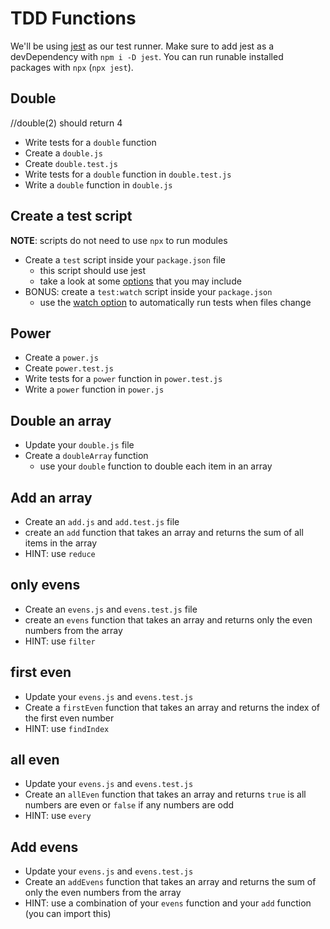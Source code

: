 # TDD Functions

We'll be using [jest](https://jestjs.io/) as our test runner.
Make sure to add jest as a devDependency with `npm i -D jest`.
You can run runable installed packages with `npx` (`npx jest`).

## Double

//double(2) should return 4
* Write tests for a `double` function
* Create a `double.js`
* Create `double.test.js`
* Write tests for a `double` function in `double.test.js`
* Write a `double` function in `double.js`

## Create a test script

**NOTE**: scripts do not need to use `npx` to run modules

* Create a `test` script inside your `package.json` file
  * this script should use jest
  * take a look at some [options](https://jestjs.io/docs/en/cli#options)
    that you may include
* BONUS: create a `test:watch` script inside your `package.json`
  * use the [watch option](https://jestjs.io/docs/en/cli#watch)
    to automatically run tests when files change

## Power

* Create a `power.js`
* Create `power.test.js`
* Write tests for a `power` function in `power.test.js`
* Write a `power` function in `power.js`

## Double an array 

* Update your `double.js` file
* Create a `doubleArray` function
  * use your `double` function to double each item in an array

## Add an array

* Create an `add.js` and `add.test.js` file
* create an `add` function that takes an array
  and returns the sum of all items in the array
* HINT: use `reduce`

## only evens

* Create an `evens.js` and `evens.test.js` file
* create an `evens` function that takes an array
  and returns only the even numbers from the array
* HINT: use `filter`

## first even

* Update your `evens.js` and `evens.test.js`
* Create a `firstEven` function that takes an
  array and returns the index of the first
  even number
* HINT: use `findIndex`

## all even

* Update your `evens.js` and `evens.test.js`
* Create an `allEven` function that takes an
  array and returns `true` is all numbers
  are even or `false` if any numbers are odd
* HINT: use `every`

## Add evens

* Update your `evens.js` and `evens.test.js`
* Create an `addEvens` function that takes an
  array and returns the sum of only the even
  numbers from the array
* HINT: use a combination of your `evens` function
  and your `add` function (you can import this)
